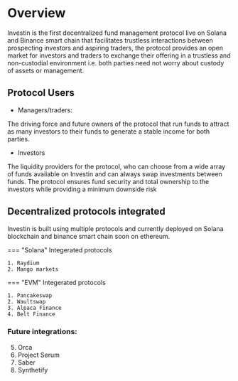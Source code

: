 # Overview

Investin is the first decentralized fund management protocol live on Solana and Binance smart chain that facilitates trustless interactions between prospecting investors and aspiring traders, the protocol provides an open market for investors and traders to exchange their offering in a trustless and non-custodial environment i.e. both parties need not worry about custody of assets or management.

## Protocol Users

* Managers/traders:

The driving force and future owners of the protocol that run funds to attract as many investors to their funds to generate a stable income for both parties. 

* Investors 

The liquidity providers for the protocol, who can choose from a wide array of funds available on Investin and can always swap investments between funds. The protocol ensures fund security and total ownership to the investors while providing a minimum downside risk 


## Decentralized protocols integrated

Investin is built using multiple protocols and currently deployed on Solana blockchain and binance smart chain soon on ethereum.


=== "Solana"
    Integerated protocols

    1. Raydium                 
    2. Mango markets 
      

=== "EVM"
    Integerated protocols

    1. Pancakeswap
    2. Waultswap
    3. Alpaca Finance
    4. Belt Finance

### Future integrations: 

5. Orca
6. Project Serum
8. Saber
9. Synthetify 


